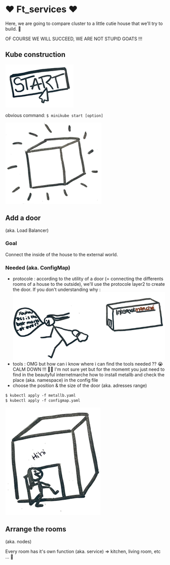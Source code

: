 # :heart: Ft_services :heart:
Here, we are going to compare cluster to a little cutie house that we'll try to build. :cherry_blossom:

OF COURSE WE WILL SUCCEED, WE ARE NOT STUPID GOATS !!!
## Kube construction
![Example](img/start.png)

obvious command: 
`$ minikube start [option]`

![Example](img/kube.png)

## Add a door
(aka. Load Balancer)
### Goal
Connect the inside of the house to the external world.
### Needed (aka. ConfigMap)
- protocole : according to the utility of a door (= connecting the differents rooms of a house to the outside), we'll use the protocole layer2 to create the door. If you don't understanding why :
![Example](img/intermarche.png)
- tools : OMG but how can i know where i can find the tools needed ?? :sob: CALM DOWN !!! :lotus_position_woman: I'm not sure yet but for the momemt you just need to find in the beautyful internetmarche how to install metallb and check the place (aka. namespace) in the config file 
- choose the position & the size of the door (aka. adresses range)

```
$ kubectl apply -f metallb.yaml
$ kubectl apply -f configmap.yaml
```
![Example](img/door.png)

## Arrange the rooms
(aka. nodes)

Every room has it's own function (aka. service) => kitchen, living room, etc ... :bath:

